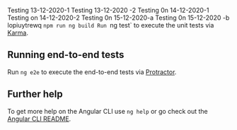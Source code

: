 
Testing 13-12-2020-1
Testing 13-12-2020 -2
Testing 0n 14-12-2020-1
Testing on 14-12-2020-2
Testing 0n 15-12-2020-a
Testing 0n 15-12-2020 -b
lopiuytrewq
`npm run ng build
Run `ng test` to execute the unit tests via [Karma](https://karma-runner.github.io).

## Running end-to-end tests

Run `ng e2e` to execute the end-to-end tests via [Protractor](http://www.protractortest.org/).

## Further help

To get more help on the Angular CLI use `ng help` or go check out the [Angular CLI README](https://github.com/angular/angular-cli/blob/master/README.md).

